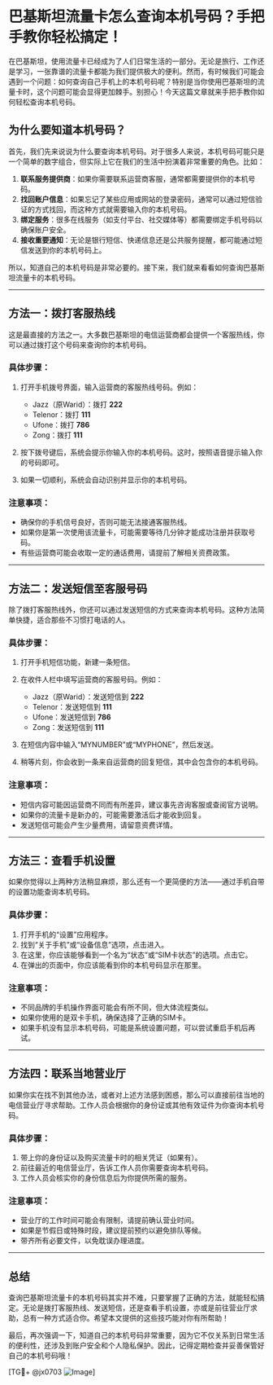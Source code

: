 # 巴基斯坦流量卡怎么查询本机号码？手把手教你轻松搞定！

在巴基斯坦，使用流量卡已经成为了人们日常生活的一部分。无论是旅行、工作还是学习，一张靠谱的流量卡都能为我们提供极大的便利。然而，有时候我们可能会遇到一个问题：如何查询自己手机上的本机号码呢？特别是当你使用巴基斯坦的流量卡时，这个问题可能会显得更加棘手。别担心！今天这篇文章就来手把手教你如何轻松查询本机号码。

## 为什么要知道本机号码？

首先，我们先来说说为什么要查询本机号码。对于很多人来说，本机号码可能只是一个简单的数字组合，但实际上它在我们的生活中扮演着非常重要的角色。比如：

1. **联系服务提供商**：如果你需要联系运营商客服，通常都需要提供你的本机号码。
2. **找回账户信息**：如果忘记了某些应用或网站的登录密码，通常可以通过短信验证的方式找回，而这种方式就需要输入你的本机号码。
3. **绑定服务**：很多在线服务（如支付平台、社交媒体等）都需要绑定手机号码以确保账户安全。
4. **接收重要通知**：无论是银行短信、快递信息还是公共服务提醒，都可能通过短信发送到你的本机号码上。

所以，知道自己的本机号码是非常必要的。接下来，我们就来看看如何查询巴基斯坦流量卡的本机号码。

---

## 方法一：拨打客服热线

这是最直接的方法之一。大多数巴基斯坦的电信运营商都会提供一个客服热线，你可以通过拨打这个号码来查询你的本机号码。

### 具体步骤：
1. 打开手机拨号界面，输入运营商的客服热线号码。例如：
   - Jazz（原Warid）：拨打 **222**
   - Telenor：拨打 **111**
   - Ufone：拨打 **786**
   - Zong：拨打 **111**

2. 按下拨号键后，系统会提示你输入你的本机号码。这时，按照语音提示输入你的号码即可。

3. 如果一切顺利，系统会自动识别并显示你的本机号码。

### 注意事项：
- 确保你的手机信号良好，否则可能无法接通客服热线。
- 如果你是第一次使用该流量卡，可能需要等待几分钟才能成功注册并获取号码。
- 有些运营商可能会收取一定的通话费用，请提前了解相关资费政策。

---

## 方法二：发送短信至客服号码

除了拨打客服热线外，你还可以通过发送短信的方式来查询本机号码。这种方法简单快捷，适合那些不习惯打电话的人。

### 具体步骤：
1. 打开手机短信功能，新建一条短信。
2. 在收件人栏中填写运营商的客服号码。例如：
   - Jazz（原Warid）：发送短信到 **222**
   - Telenor：发送短信到 **111**
   - Ufone：发送短信到 **786**
   - Zong：发送短信到 **111**

3. 在短信内容中输入“MYNUMBER”或“MYPHONE”，然后发送。

4. 稍等片刻，你会收到一条来自运营商的回复短信，其中会包含你的本机号码。

### 注意事项：
- 短信内容可能因运营商不同而有所差异，建议事先咨询客服或查阅官方说明。
- 如果你的流量卡是新办的，可能需要激活后才能收到回复。
- 发送短信可能会产生少量费用，请留意资费详情。

---

## 方法三：查看手机设置

如果你觉得以上两种方法稍显麻烦，那么还有一个更简便的方法——通过手机自带的设置功能查询本机号码。

### 具体步骤：
1. 打开手机的“设置”应用程序。
2. 找到“关于手机”或“设备信息”选项，点击进入。
3. 在这里，你应该能够看到一个名为“状态”或“SIM卡状态”的选项。点击它。
4. 在弹出的页面中，你应该能看到你的本机号码显示在那里。

### 注意事项：
- 不同品牌的手机操作界面可能会有所不同，但大体流程类似。
- 如果你使用的是双卡手机，确保选择了正确的SIM卡。
- 如果手机没有显示本机号码，可能是系统设置问题，可以尝试重启手机后再试。

---

## 方法四：联系当地营业厅

如果你实在找不到其他办法，或者对上述方法感到困惑，那么可以直接前往当地的电信营业厅寻求帮助。工作人员会根据你的身份证或其他有效证件为你查询本机号码。

### 具体步骤：
1. 带上你的身份证以及购买流量卡时的相关凭证（如果有）。
2. 前往最近的电信营业厅，告诉工作人员你需要查询本机号码。
3. 工作人员会核实你的身份信息后为你提供所需的服务。

### 注意事项：
- 营业厅的工作时间可能会有限制，请提前确认营业时间。
- 如果是节假日或特殊时段，建议提前预约以避免排队等候。
- 带齐所有必要文件，以免耽误办理进度。

---

## 总结

查询巴基斯坦流量卡的本机号码其实并不难，只要掌握了正确的方法，就能轻松搞定。无论是拨打客服热线、发送短信，还是查看手机设置，亦或是前往营业厅求助，总有一种方式适合你。希望本文提供的这些技巧能对你有所帮助！

最后，再次强调一下，知道自己的本机号码非常重要，因为它不仅关系到日常生活的便利性，还涉及到账户安全和个人隐私保护。因此，记得定期检查并妥善保管好自己的本机号码哦！

[TG💪+ @jx0703 ![Image](https://github.com/user-attachments/assets/dbca1d08-cadb-493c-b0ec-ad6f7a83f270)]